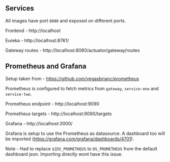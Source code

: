 ## Services

All images have port `8080` and exposed on different ports.

Frontend - http://localhost

Eureka - http://localhost:8761/

Gateway routes - http://localhost:8080/actuator/gateway/routes

## Prometheus and Grafana

Setup taken from - https://github.com/vegasbrianc/prometheus

Prometheus is configured to fetch metrics from `gateway`, `service-one` and `service-two`.

Prometheus endpoint - http://localhost:9090

Prometheus targets - http://localhost:9090/targets

Grafana - http://localhost:3000/

Grafana is setup to use the Prometheus as datasource. A dashboard too will be 
imported (https://grafana.com/grafana/dashboards/4701).

Note - Had to replace `${DS_PROMETHEUS` to `DS_PROMETHEUS` from the default dashboard json. 
Importing directly wont have this issue.
